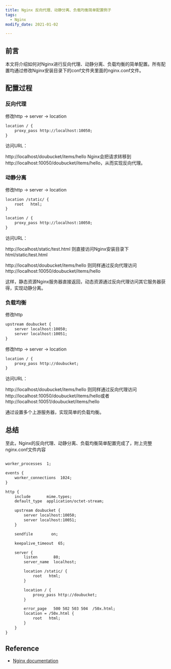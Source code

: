 ```yaml
---
title: Nginx 反向代理、动静分离、负载均衡简单配置例子
tags: 
  - Nginx
modify_date: 2021-01-02

---
```


## 前言

本文将介绍如何对Nginx进行反向代理、动静分离、负载均衡的简单配置。所有配置均通过修改Nginx安装目录下的conf文件夹里面的nginx.conf文件。

<!--more-->

## 配置过程

### 反向代理

修改http -> server -> location

```xml
location / {
	proxy_pass http://localhost:10050;
}
```

访问URL：

http://localhost/doubucket/items/hello Nginx会把请求转移到 http://localhost:10050/doubucket/items/hello，从而实现反向代理。

### 动静分离

修改http -> server -> location

```xml
location /static/ {
	root   html;
}

location / {
	proxy_pass http://localhost:10050;
}
```

访问URL：

http://localhost/static/test.html 则直接访问Nginx安装目录下html/static/test.html

http://localhost/doubucket/items/hello 则同样通过反向代理访问http://localhost:10050/doubucket/items/hello

这样，静态资源Nginx服务器直接返回，动态资源通过反向代理访问其它服务器获得，实现动静分离。

### 负载均衡

修改http

```xml
upstream doubucket {
    server localhost:10050;
    server localhost:10051;
}
```

修改http -> server -> location

```xml
location / {
	proxy_pass http://doubucket;
}
```

访问URL：

http://localhost/doubucket/items/hello 则同样通过反向代理访问http://localhost:10050/doubucket/items/hello或者http://localhost:10051/doubucket/items/hello

通过设置多个上游服务器，实现简单的负载均衡。

## 总结

至此，Nginx的反向代理、动静分离、负载均衡简单配置完成了，附上完整nginx.conf文件内容

```xml

worker_processes  1;

events {
    worker_connections  1024;
}

http {
    include       mime.types;
    default_type  application/octet-stream;

    upstream doubucket {
        server localhost:10050;
        server localhost:10051;
    }

    sendfile        on;

    keepalive_timeout  65;

    server {
        listen       80;
        server_name  localhost;

        location /static/ {
            root   html;
        }

        location / {
            proxy_pass http://doubucket;
        }

        error_page   500 502 503 504  /50x.html;
        location = /50x.html {
            root   html;
        }
    }
}

```



## Reference

* [Nginx documentation](https://nginx.org/en/docs/)
